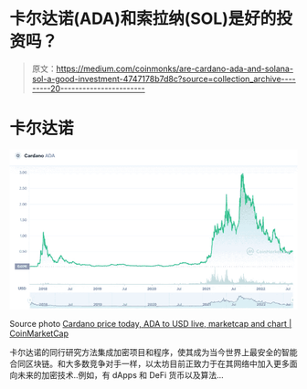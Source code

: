 # 卡尔达诺(ADA)和索拉纳(SOL)是好的投资吗？

> 原文：<https://medium.com/coinmonks/are-cardano-ada-and-solana-sol-a-good-investment-4747178b7d8c?source=collection_archive---------20----------------------->

# 卡尔达诺

![](img/d71be2b4979acee5e3b751b25f8e2371.png)

Source photo [Cardano price today, ADA to USD live, marketcap and chart | CoinMarketCap](https://coinmarketcap.com/currencies/cardano/)

卡尔达诺的同行研究方法集成加密项目和程序，使其成为当今世界上最安全的智能合同区块链。和大多数竞争对手一样，以太坊目前正致力于在其网络中加入更多面向未来的加密技术..例如，有 dApps 和 DeFi 货币以及算法…